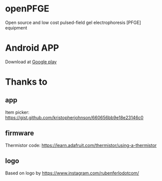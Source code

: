# openPFGE

Open source and low cost pulsed-field gel electrophoresis [PFGE] equipment

# Android APP
Download at [Google play](https://play.google.com/store/apps/details?id=cl.paralelos.openpfge)

# Thanks to
## app
Item picker: https://gist.github.com/kristopherjohnson/660656bb9e18e23146c0
## firmware
Thermistor code: https://learn.adafruit.com/thermistor/using-a-thermistor
## logo
Based on logo by https://www.instagram.com/rubenferlodotcom/
